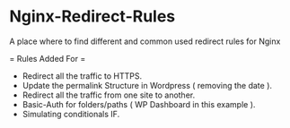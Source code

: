 # Nginx-Redirect-Rules
A place where to find different and common used redirect rules for Nginx

 = Rules Added For =
 
  - Redirect all the traffic to HTTPS.
  - Update the permalink Structure in Wordpress ( removing the date ).
  - Redirect all the traffic from one site to another.
  - Basic-Auth for folders/paths ( WP Dashboard in this example ).
  - Simulating conditionals IF.
